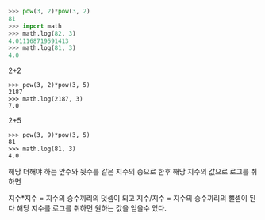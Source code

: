 ```python
>>> pow(3, 2)*pow(3, 2)
81
>>> import math
>>> math.log(82, 3)
4.011168719591413
>>> math.log(81, 3)
4.0


```
2+2 

```
>>> pow(3, 2)*pow(3, 5)
2187
>>> math.log(2187, 3)
7.0

```
2+5


```
>>> pow(3, 9)*pow(3, 5)
81
>>> math.log(81, 3)
4.0

```




해당 더해야 하는 앞수와 뒷수를 같은 지수의 승으로 한후 
해당 지수의 값으로 로그를 취하면 

지수*지수 = 지수의 승수끼리의 덧셈이 되고 
지수/지수 = 지수의 승수끼리의 뺄셈이 된다
해당 지수를 로그를 취하면 원하는 값을 얻을수 있다. 


